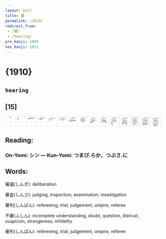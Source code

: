 ```yaml
---
layout: post
title: 審
permalink: /1910/
redirect_from:
 - /審/
 - /hearing/
pre_kanji: 1909
nex_kanji: 1911
---
```


# {1910}

## `hearing`

## [15]

<div class="stroke"><img src="../images/E5AFA9.png" /></div>

## Reading:

### On-Yomi: シン &mdash; Kun-Yomi: つまび.らか、つぶさ.に

## Words:

審議(しんぎ): deliberation

審査(しんさ): judging, inspection, examination, investigation

審判(しんばん): refereeing, trial, judgement, umpire, referee

不審(ふしん): incomplete understanding, doubt, question, distrust, suspicion, strangeness, infidelity

審判(しんぱん): refereeing, trial, judgement, umpire, referee
